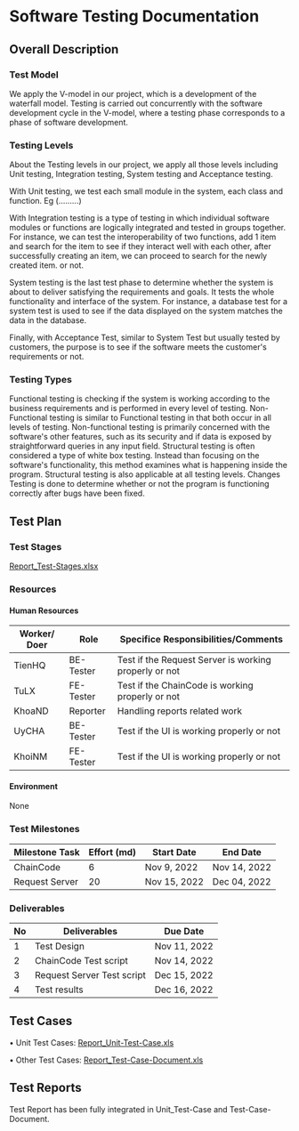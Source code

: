 # Software Testing Documentation

## Overall Description

### Test Model
We apply the V-model in our project, which is a development of the waterfall model. Testing is carried out concurrently with the software development cycle in the V-model, where a testing phase corresponds to a phase of software development.


### Testing Levels
About the Testing levels in our project, we apply all those levels including Unit testing, Integration testing, System testing and Acceptance testing.

With Unit testing, we test each small module in the system, each class and function. Eg (.........)

With Integration testing is a type of testing in which individual software modules or functions are logically integrated and tested in groups together. For instance, we can test the interoperability of two functions, add 1 item and search for the item to see if they interact well with each other, after successfully creating an item, we can proceed to search for the newly created item. or not.

System testing is the last test phase to determine whether the system is about to deliver satisfying the requirements and goals. It tests the whole functionality and interface of the system. For instance, a database test for a system test is used to see if the data displayed on the system matches the data in the database.

Finally, with Acceptance Test, similar to System Test but usually tested by customers, the purpose is to see if the software meets the customer's requirements or not.


### Testing Types
Functional testing is checking if the system is working according to the business requirements and is performed in every level of testing.
Non-Functional testing is similar to Functional testing in that both occur in all levels of testing. Non-functional testing is primarily concerned with the software's other features, such as its security and if data is exposed by straightforward queries in any input field.
Structural testing is often considered a type of white box testing. Instead than focusing on the software's functionality, this method examines what is happening inside the program. Structural testing is also applicable at all testing levels.
Changes Testing is done to determine whether or not the program is functioning correctly after bugs have been fixed.


## Test Plan

### Test Stages
[Report_Test-Stages.xlsx](excel/Report_Test-Stages.xlsx)


### Resources

#### Human Resources
| Worker/ Doer | Role    | Specifice Responsibilities/Comments                 |
|--------------|---------|-----------------------------------------------------|
| TienHQ       |BE-Tester|Test if the Request Server is working properly or not|
| TuLX         |FE-Tester|Test if the ChainCode is working properly or not     |
| KhoaND       |Reporter |Handling reports related work                        |
| UyCHA        |BE-Tester|Test if the UI is working properly or not            |
| KhoiNM       |FE-Tester|Test if the UI is working properly or not            |


#### Environment
None


### Test Milestones
| Milestone Task | Effort (md) | Start Date | End Date   |
|----------------|-------------|------------|------------|
|ChainCode       |6            |Nov 9, 2022 |Nov 14, 2022|
|Request Server  |20           |Nov 15, 2022|Dec 04, 2022|


### Deliverables
| No | Deliverables               | Due Date     |
|----|----------------------------|--------------|
| 1  | Test Design                | Nov 11, 2022 |
| 2  | ChainCode Test script      | Nov 14, 2022 |
| 3  | Request Server Test script | Dec 15, 2022 |
| 4  | Test results               | Dec 16, 2022 |


## Test Cases
•	Unit Test Cases: [Report_Unit-Test-Case.xls](excel/Report_Unit-Test-Case.xls)

•	Other Test Cases: [Report_Test-Case-Document.xls](excel/Report_Test-Case-Document.xls)


## Test Reports
Test Report has been fully integrated in Unit_Test-Case and Test-Case-Document.
